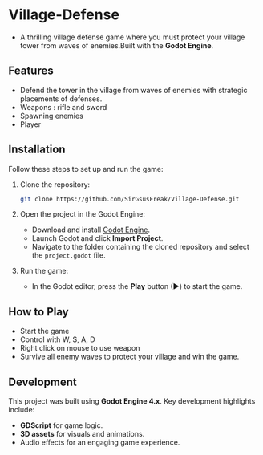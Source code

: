 # Village-Defense
- A thrilling village defense game where you must protect your village tower from waves of enemies.Built with the **Godot Engine**.

## Features
- Defend the tower in the village from waves of enemies with strategic placements of defenses.
- Weapons : rifle and sword
- Spawning enemies
- Player

## Installation
Follow these steps to set up and run the game:

1. Clone the repository:
    ```bash
    git clone https://github.com/SirGsusFreak/Village-Defense.git
    ```
2. Open the project in the Godot Engine:
    - Download and install [Godot Engine](https://godotengine.org/download).
    - Launch Godot and click **Import Project**.
    - Navigate to the folder containing the cloned repository and select the `project.godot` file.

3. Run the game:
    - In the Godot editor, press the **Play** button (▶) to start the game.

## How to Play
- Start the game
- Control with W, S, A, D
- Right click on mouse to use weapon
- Survive all enemy waves to protect your village and win the game.

## Development
This project was built using **Godot Engine 4.x**. Key development highlights include:
- **GDScript** for game logic.
- **3D assets** for visuals and animations.
- Audio effects for an engaging game experience.

 
